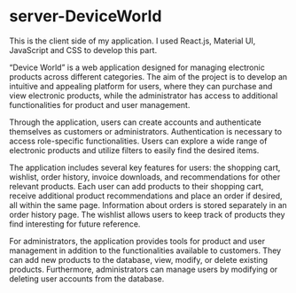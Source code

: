 # server-DeviceWorld
This is the client side of my application. I used React.js, Material UI, JavaScript and CSS to develop this part.

“Device World” is a web application designed for managing electronic products across different categories. The aim of the project is to develop an intuitive and appealing platform for users, where they can purchase and view electronic products, while the administrator has access to additional functionalities for product and user management.

Through the application, users can create accounts and authenticate themselves as customers or administrators. Authentication is necessary to access role-specific functionalities. Users can explore a wide range of electronic products and utilize filters to easily find the desired items.

The application includes several key features for users: the shopping cart, wishlist, order history, invoice downloads, and recommendations for other relevant products. Each user can add products to their shopping cart, receive additional product recommendations and place an order if desired, all within the same page. Information about orders is stored separately in an order history page. The wishlist allows users to keep track of products they find interesting for future reference.

For administrators, the application provides tools for product and user management in addition to the functionalities available to customers. They can add new products to the database, view, modify, or delete existing products. Furthermore, administrators can manage users by modifying or deleting user accounts from the database.
